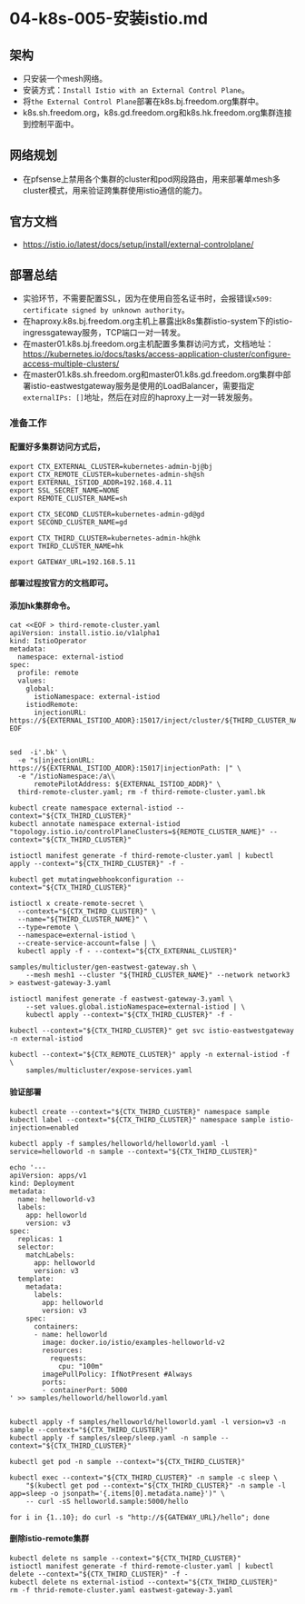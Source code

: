 # 04-k8s-005-安装istio.md

## 架构
- 只安装一个mesh网络。
- 安装方式：`Install Istio with an External Control Plane`。
- 将`the External Control Plane`部署在k8s.bj.freedom.org集群中。
- k8s.sh.freedom.org，k8s.gd.freedom.org和k8s.hk.freedom.org集群连接到控制平面中。

## 网络规划
- 在pfsense上禁用各个集群的cluster和pod网段路由，用来部署单mesh多cluster模式，用来验证跨集群使用istio通信的能力。

## 官方文档
- https://istio.io/latest/docs/setup/install/external-controlplane/

## 部署总结
- 实验环节，不需要配置SSL，因为在使用自签名证书时，会报错误`x509: certificate signed by unknown authority`。
- 在haproxy.k8s.bj.freedom.org主机上暴露出k8s集群istio-system下的istio-ingressgateway服务，TCP端口一对一转发。
- 在master01.k8s.bj.freedom.org主机配置多集群访问方式，文档地址：https://kubernetes.io/docs/tasks/access-application-cluster/configure-access-multiple-clusters/
- 在master01.k8s.sh.freedom.org和master01.k8s.gd.freedom.org集群中部署istio-eastwestgateway服务是使用的LoadBalancer，需要指定`externalIPs: []`地址，然后在对应的haproxy上一对一转发服务。

### 准备工作
#### 配置好多集群访问方式后，
```shell
export CTX_EXTERNAL_CLUSTER=kubernetes-admin-bj@bj
export CTX_REMOTE_CLUSTER=kubernetes-admin-sh@sh
export EXTERNAL_ISTIOD_ADDR=192.168.4.11
export SSL_SECRET_NAME=NONE
export REMOTE_CLUSTER_NAME=sh

export CTX_SECOND_CLUSTER=kubernetes-admin-gd@gd
export SECOND_CLUSTER_NAME=gd

export CTX_THIRD_CLUSTER=kubernetes-admin-hk@hk
export THIRD_CLUSTER_NAME=hk

export GATEWAY_URL=192.168.5.11
```

#### 部署过程按官方的文档即可。

#### 添加hk集群命令。
```shell
cat <<EOF > third-remote-cluster.yaml
apiVersion: install.istio.io/v1alpha1
kind: IstioOperator
metadata:
  namespace: external-istiod
spec:
  profile: remote
  values:
    global:
      istioNamespace: external-istiod
    istiodRemote:
      injectionURL: https://${EXTERNAL_ISTIOD_ADDR}:15017/inject/cluster/${THIRD_CLUSTER_NAME}/net/network3
EOF


sed  -i'.bk' \
  -e "s|injectionURL: https://${EXTERNAL_ISTIOD_ADDR}:15017|injectionPath: |" \
  -e "/istioNamespace:/a\\
      remotePilotAddress: ${EXTERNAL_ISTIOD_ADDR}" \
  third-remote-cluster.yaml; rm -f third-remote-cluster.yaml.bk

kubectl create namespace external-istiod --context="${CTX_THIRD_CLUSTER}"
kubectl annotate namespace external-istiod "topology.istio.io/controlPlaneClusters=${REMOTE_CLUSTER_NAME}" --context="${CTX_THIRD_CLUSTER}"

istioctl manifest generate -f third-remote-cluster.yaml | kubectl apply --context="${CTX_THIRD_CLUSTER}" -f -

kubectl get mutatingwebhookconfiguration --context="${CTX_THIRD_CLUSTER}"

istioctl x create-remote-secret \
  --context="${CTX_THIRD_CLUSTER}" \
  --name="${THIRD_CLUSTER_NAME}" \
  --type=remote \
  --namespace=external-istiod \
  --create-service-account=false | \
  kubectl apply -f - --context="${CTX_EXTERNAL_CLUSTER}"

samples/multicluster/gen-eastwest-gateway.sh \
    --mesh mesh1 --cluster "${THIRD_CLUSTER_NAME}" --network network3 > eastwest-gateway-3.yaml
    
istioctl manifest generate -f eastwest-gateway-3.yaml \
    --set values.global.istioNamespace=external-istiod | \
    kubectl apply --context="${CTX_THIRD_CLUSTER}" -f -

kubectl --context="${CTX_THIRD_CLUSTER}" get svc istio-eastwestgateway -n external-istiod

kubectl --context="${CTX_REMOTE_CLUSTER}" apply -n external-istiod -f \
    samples/multicluster/expose-services.yaml

```

#### 验证部署
```shell
kubectl create --context="${CTX_THIRD_CLUSTER}" namespace sample
kubectl label --context="${CTX_THIRD_CLUSTER}" namespace sample istio-injection=enabled

kubectl apply -f samples/helloworld/helloworld.yaml -l service=helloworld -n sample --context="${CTX_THIRD_CLUSTER}"

echo '---
apiVersion: apps/v1
kind: Deployment
metadata:
  name: helloworld-v3
  labels:
    app: helloworld
    version: v3
spec:
  replicas: 1
  selector:
    matchLabels:
      app: helloworld
      version: v3
  template:
    metadata:
      labels:
        app: helloworld
        version: v3
    spec:
      containers:
      - name: helloworld
        image: docker.io/istio/examples-helloworld-v2
        resources:
          requests:
            cpu: "100m"
        imagePullPolicy: IfNotPresent #Always
        ports:
        - containerPort: 5000
' >> samples/helloworld/helloworld.yaml


kubectl apply -f samples/helloworld/helloworld.yaml -l version=v3 -n sample --context="${CTX_THIRD_CLUSTER}"
kubectl apply -f samples/sleep/sleep.yaml -n sample --context="${CTX_THIRD_CLUSTER}"

kubectl get pod -n sample --context="${CTX_THIRD_CLUSTER}"

kubectl exec --context="${CTX_THIRD_CLUSTER}" -n sample -c sleep \
    "$(kubectl get pod --context="${CTX_THIRD_CLUSTER}" -n sample -l app=sleep -o jsonpath='{.items[0].metadata.name}')" \
    -- curl -sS helloworld.sample:5000/hello

for i in {1..10}; do curl -s "http://${GATEWAY_URL}/hello"; done

```

#### 删除istio-remote集群
```shell
kubectl delete ns sample --context="${CTX_THIRD_CLUSTER}"
istioctl manifest generate -f third-remote-cluster.yaml | kubectl delete --context="${CTX_THIRD_CLUSTER}" -f -
kubectl delete ns external-istiod --context="${CTX_THIRD_CLUSTER}"
rm -f thrid-remote-cluster.yaml eastwest-gateway-3.yaml
```